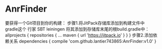 # AnrFinder
要获得一个Git项目到你的构建：
步骤1.将JitPack存储库添加到构建文件中
gradle这个
行家
SBT
leiningen
将其添加到存储库末尾的根build.gradle中：
	allprojects {
		repositories {
			...
			maven { url 'https://jitpack.io' }
		}
	}
步骤2.添加依赖关系
  	dependencies {
	        compile 'com.github.lantier743865:AnrFinder:v1.0'
	}

